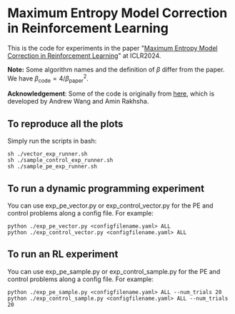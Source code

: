 # Maximum Entropy Model Correction in Reinforcement Learning
This is the code for experiments in the paper "[Maximum Entropy Model Correction in Reinforcement Learning](https://arxiv.org/abs/2311.17855)" at ICLR2024. 

**Note:** Some algorithm names and the definition of $\beta$ differ from the paper. We have $\beta_\text{code} = 4/\beta^2_\text{paper}$.

**Acknowledgement**: Some of the code is originally from [here](https://github.com/awwang10/osvi), which is developed by Andrew Wang and Amin Rakhsha.

## To reproduce all the plots
Simply run the scripts in bash:

```
sh ./vector_exp_runner.sh
sh ./sample_control_exp_runner.sh
sh ./sample_pe_exp_runner.sh
```

## To run a dynamic programming experiment

You can use exp_pe_vector.py or exp_control_vector.py for the PE and control problems along a config file. For example:

```
python ./exp_pe_vector.py <configfilename.yaml> ALL
python ./exp_control_vector.py <configfilename.yaml> ALL
```

## To run an RL experiment

You can use exp_pe_sample.py or exp_control_sample.py for the PE and control problems along a config file. For example:
```
python ./exp_pe_sample.py <configfilename.yaml> ALL --num_trials 20
python ./exp_control_sample.py <configfilename.yaml> ALL --num_trials 20
```

